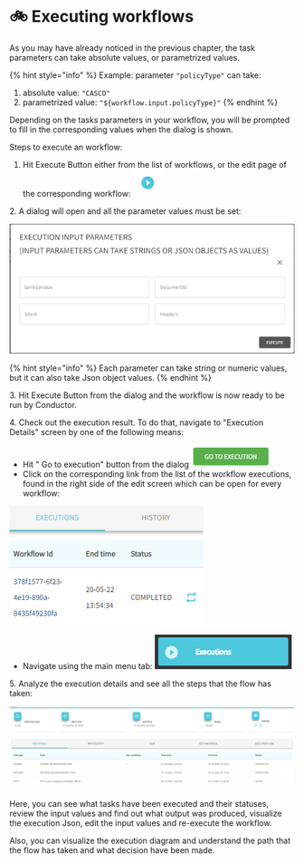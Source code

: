 # 🚲 Executing workflows

As you may have already noticed in the previous chapter, the task parameters can take absolute values, or parametrized values.&#x20;

{% hint style="info" %}
Example:  parameter `"policyType"` can take:

1. absolute value: `"CASCO"`
2. parametrized value: `"${workflow.input.policyType}"`
{% endhint %}

Depending on the tasks parameters in your workflow, you will be prompted to fill in the corresponding values when the dialog is shown.&#x20;

Steps to execute an workflow:

1. Hit Execute Button either from the list of workflows, or the edit page of the corresponding workflow: ![](<../.gitbook/assets/image (1).png>)

2\. A dialog will open and all the parameter values must be set:

![](<../.gitbook/assets/image (6).png>)

{% hint style="info" %}
Each parameter can take string or numeric values, but it can also take Json object values.
{% endhint %}

3\. Hit Execute Button from the dialog and the workflow is now ready to be run by Conductor.

4\. Check out the execution result. To do that,  navigate to "Execution Details" screen by one of the following means:

* &#x20; Hit " Go to execution" button from the dialog ![](<../.gitbook/assets/image (5).png>)
* &#x20; Click on the corresponding link from the list of the workflow executions, found in the right side of the edit screen which can be open for every workflow:&#x20;

![](<../.gitbook/assets/image (3).png>)

* Navigate using the main menu tab: ![](<../.gitbook/assets/image (7).png>)

5\. Analyze the execution details and see all the steps that the flow has taken:

![](<../.gitbook/assets/image (2).png>)

Here, you can see what tasks have been executed and their statuses, review the input values and find out what output was produced, visualize the execution Json, edit the input values and re-execute the workflow.&#x20;

Also, you can visualize the execution diagram and understand the path that the flow has taken and what decision have been made.&#x20;

